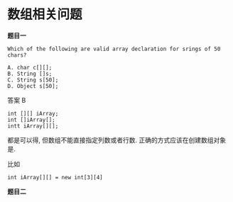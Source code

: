 # 数组相关问题

**题目一**

    Which of the following are valid array declaration for srings of 50 chars?

    A. char c[][];
    B. String []s;
    C. String s[50];
    D. Object s[50];

答案 B

    int [][] iArray;
    int []iArray[];
    intt iArray[][];

都是可以得, 但数组不能直接指定列数或者行数. 正确的方式应该在创建数组对象是.

比如

    int iArray[][] = new int[3][4]

**题目二**
